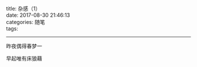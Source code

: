 title: 杂感（1）   
date: 2017-08-30 21:46:13    
categories: 随笔    
tags:

---

昨夜偶得春梦一

早起唯有床狼藉

<!--日有所思夜乃梦

或是苦独身已久
-->